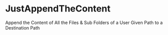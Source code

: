 # JustAppendTheContent
Append the Content of All the Files &amp; Sub Folders of a User Given Path to a Destination Path
